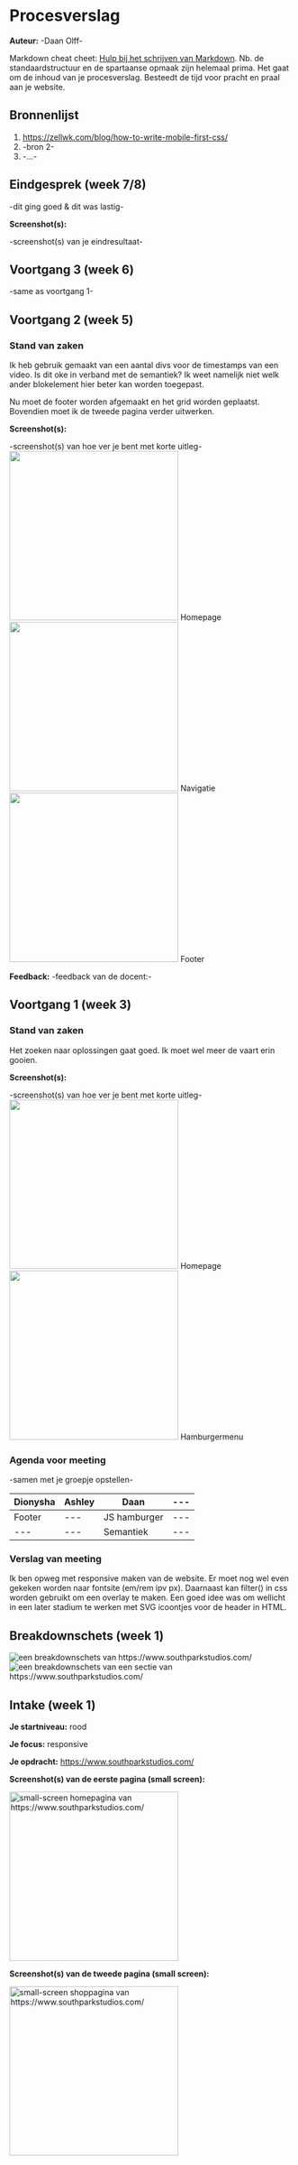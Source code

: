 # Procesverslag
**Auteur:** -Daan Olff-

Markdown cheat cheet: [Hulp bij het schrijven van Markdown](https://github.com/adam-p/markdown-here/wiki/Markdown-Cheatsheet). Nb. de standaardstructuur en de spartaanse opmaak zijn helemaal prima. Het gaat om de inhoud van je procesverslag. Besteedt de tijd voor pracht en praal aan je website.



## Bronnenlijst
1. https://zellwk.com/blog/how-to-write-mobile-first-css/
2. -bron 2-
3. -...-



## Eindgesprek (week 7/8)

-dit ging goed & dit was lastig-

**Screenshot(s):**

-screenshot(s) van je eindresultaat-



## Voortgang 3 (week 6)

-same as voortgang 1-



## Voortgang 2 (week 5)

### Stand van zaken
Ik heb gebruik gemaakt van een aantal divs voor de timestamps van een video. Is dit oke in verband met de semantiek?
Ik weet namelijk niet welk ander blokelement hier beter kan worden toegepast.

Nu moet de footer worden afgemaakt en het grid worden geplaatst.
Bovendien moet ik de tweede pagina verder uitwerken.

**Screenshot(s):**

-screenshot(s) van hoe ver je bent met korte uitleg-
<img class="readme" width="300px" src="images/sc1vg2.png">
Homepage
<img class="readme" width="300px" src="images/sc2vg2.png">
Navigatie
<img class="readme" width="300px" src="images/sc3vg2.png">
Footer

**Feedback:**
-feedback van de docent:-

## Voortgang 1 (week 3)

### Stand van zaken

Het zoeken naar oplossingen gaat goed. Ik moet wel meer de vaart erin gooien.

**Screenshot(s):**

-screenshot(s) van hoe ver je bent met korte uitleg-
<img class="readme" width="300px" src="images/ss1vg.jpg">
Homepage
<img class="readme" width="300px" src="images/ss2vg.jpg">
Hamburgermenu

### Agenda voor meeting

-samen met je groepje opstellen-

| Dionysha       | Ashley             | Daan         | ---              |
| ---            | ---                | ---          | ---              |
| Footer         | ---                | JS hamburger | ---              |
| ---            | ---                | Semantiek    | ---              |

### Verslag van meeting

Ik ben opweg met responsive maken van de website. Er moet nog wel even gekeken worden naar fontsite (em/rem ipv px).
Daarnaast kan filter() in css worden gebruikt om een overlay te maken. Een goed idee was om wellicht in een later 
stadium te werken met SVG icoontjes voor de header in HTML.



## Breakdownschets (week 1)

<img src="images/breakdownschets.jpg" alt="een breakdownschets van https://www.southparkstudios.com/">

<img src="images/breakdownsection.jpg" alt="een breakdownschets van een sectie van https://www.southparkstudios.com/">

## Intake (week 1)

**Je startniveau:** rood

**Je focus:** responsive

**Je opdracht:** https://www.southparkstudios.com/

**Screenshot(s) van de eerste pagina (small screen):**

<img src="images/homescreenshot.jpg" width="300px" alt="small-screen homepagina van https://www.southparkstudios.com/">

**Screenshot(s) van de tweede pagina (small screen):**

<img src="images/shopscreenshot.jpg" width="300px" alt="small-screen shoppagina van https://www.southparkstudios.com/">

